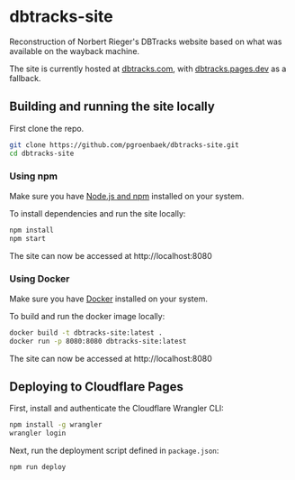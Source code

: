 # dbtracks-site

Reconstruction of Norbert Rieger's DBTracks website based on what was available on the wayback machine.

The site is currently hosted at [dbtracks.com](https://dbtracks.com), with [dbtracks.pages.dev](https://dbtracks.pages.dev) as a fallback.

## Building and running the site locally

First clone the repo.

```bash
git clone https://github.com/pgroenbaek/dbtracks-site.git
cd dbtracks-site
```

### Using npm

Make sure you have [Node.js and npm](https://nodejs.org/en/download) installed on your system.

To install dependencies and run the site locally:
```bash
npm install
npm start
```

The site can now be accessed at http://localhost:8080

### Using Docker

Make sure you have [Docker](https://www.docker.com/products/docker-desktop/) installed on your system.

To build and run the docker image locally:
```bash
docker build -t dbtracks-site:latest .
docker run -p 8080:8080 dbtracks-site:latest
```

The site can now be accessed at http://localhost:8080


## Deploying to Cloudflare Pages

First, install and authenticate the Cloudflare Wrangler CLI:

```bash
npm install -g wrangler
wrangler login
```

Next, run the deployment script defined in `package.json`:

```
npm run deploy
```